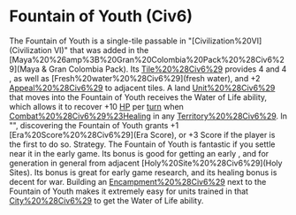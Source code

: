 # Fountain of Youth (Civ6)

The Fountain of Youth is a single-tile passable in "[Civilization%20VI](Civilization VI)" that was added in the [Maya%20%26amp%3B%20Gran%20Colombia%20Pack%20%28Civ6%29](Maya &amp; Gran Colombia Pack). Its [Tile%20%28Civ6%29](tile) provides 4 and 4 , as well as [Fresh%20water%20%28Civ6%29](fresh water), and +2 [Appeal%20%28Civ6%29](Appeal) to adjacent tiles.
A land [Unit%20%28Civ6%29](unit) that moves into the Fountain of Youth receives the Water of Life ability, which allows it to recover +10 [HP](HP) per [turn](turn) when [Combat%20%28Civ6%29%23Healing](healing) in any [Territory%20%28Civ6%29](territory).
In "", discovering the Fountain of Youth grants +1 [Era%20Score%20%28Civ6%29](Era Score), or +3 Score if the player is the first to do so.
Strategy.
The Fountain of Youth is fantastic if you settle near it in the early game. Its bonus is good for getting an early , and for generation in general from adjacent [Holy%20Site%20%28Civ6%29](Holy Sites). Its bonus is great for early game research, and its healing bonus is decent for war. Building an [Encampment%20%28Civ6%29](Encampment) next to the Fountain of Youth makes it extremely easy for units trained in that [City%20%28Civ6%29](city) to get the Water of Life ability.